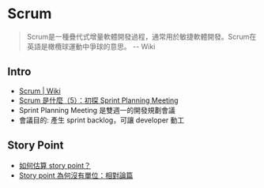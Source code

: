 # Scrum

 > Scrum是一種疊代式增量軟體開發過程，通常用於敏捷軟體開發。Scrum在英語是橄欖球運動中爭球的意思。 -- Wiki


## Intro

- [Scrum | Wiki](http://zh.wikipedia.org/wiki/Scrum)
- [Scrum 是什麼（5）：初探 Sprint Planning Meeting](http://teddy-chen-tw.blogspot.tw/2012/01/scrum-5-sprint-planning-meeting.html)
 - Sprint Planning Meeting 是雙週一的開發規劃會議
 - 會議目的: 產生 sprint backlog，可讓 developer 動工


## Story Point

- [如何估算 story point？](http://teddy-chen-tw.blogspot.tw/2010/05/story-point.html)
- [Story point 為何沒有單位：相對論篇](http://teddy-chen-tw.blogspot.tw/2010/07/story-point.html)
